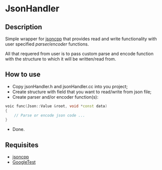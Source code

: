 # JsonHandler

## Description
Simple wrapper for [jsoncpp](https://github.com/open-source-parsers/jsoncpp) that provides read and write functionality with user specified _parser/encoder_ functions.

All that requered from user is to pass custom parse and encode function with the structure to which it will be written/read from.

## How to use
- Copy jsonHandler.h and jsonHandler.cc into you project;
- Create structure with field that you want to read/write from json file; 
- Create parser and/or encoder function(s):
``` C++
voic func(Json::Value &root, void *const data)
{
    // Parse or encode json code ...
}
```
- Done.

## Requisites
- [jsoncpp](https://github.com/open-source-parsers/jsoncpp)
- [GoogleTest](https://github.com/google/googletest)
